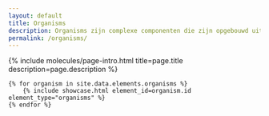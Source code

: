 ```yaml
---
layout: default
title: Organisms
description: Organisms zijn complexe componenten die zijn opgebouwd uit meerdere atomen en moleculen. Ze bieden een hogere mate van functionaliteit en kunnen zelfstandig functioneren binnen de gebruikersinterface.
permalink: /organisms/
---
```


<section class="o-section">
    {% include molecules/page-intro.html 
       title=page.title 
       description=page.description %}

    {% for organism in site.data.elements.organisms %}
        {% include showcase.html element_id=organism.id element_type="organisms" %}
    {% endfor %}
</section>